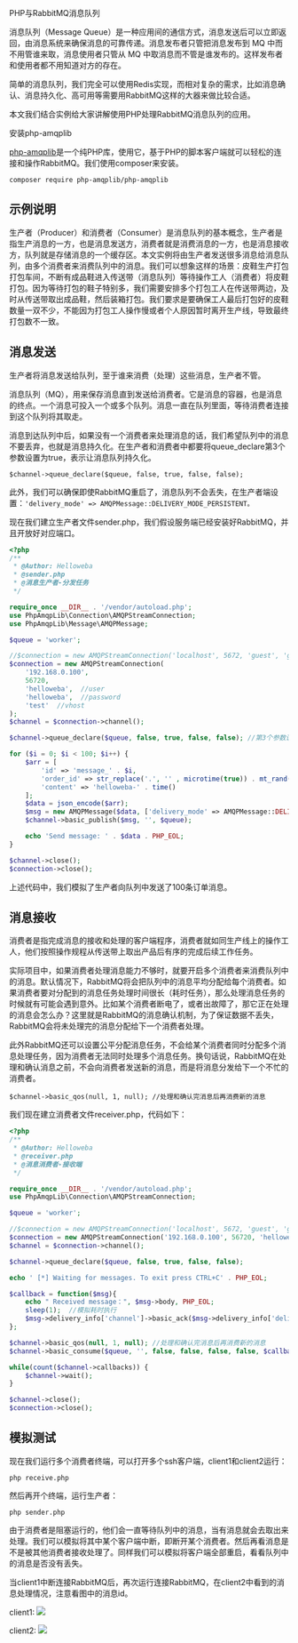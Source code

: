 PHP与RabbitMQ消息队列

消息队列（Message Queue）是一种应用间的通信方式，消息发送后可以立即返回，由消息系统来确保消息的可靠传递。消息发布者只管把消息发布到 MQ 中而不用管谁来取，消息使用者只管从 MQ 中取消息而不管是谁发布的。这样发布者和使用者都不用知道对方的存在。

简单的消息队列，我们完全可以使用Redis实现，而相对复杂的需求，比如消息确认、消息持久化、高可用等需要用RabbitMQ这样的大器来做比较合适。

本文我们结合实例给大家讲解使用PHP处理RabbitMQ消息队列的应用。

安装php-amqplib

[php-amqplib](https://github.com/php-amqplib/php-amqplib)是一个纯PHP库，使用它，基于PHP的脚本客户端就可以轻松的连接和操作RabbitMQ。我们使用composer来安装。

`composer require php-amqplib/php-amqplib`

## 示例说明
生产者（Producer）和消费者（Consumer）是消息队列的基本概念，生产者是指生产消息的一方，也是消息发送方，消费者就是消费消息的一方，也是消息接收方，队列就是存储消息的一个缓存区。本文实例将由生产者发送很多消息给消息队列，由多个消费者来消费队列中的消息。我们可以想象这样的场景：皮鞋生产打包打包车间，不断有成品鞋进入传送带（消息队列）等待操作工人（消费者）将皮鞋打包。因为等待打包的鞋子特别多，我们需要安排多个打包工人在传送带两边，及时从传送带取出成品鞋，然后装箱打包。我们要求是要确保工人最后打包好的皮鞋数量一双不少，不能因为打包工人操作慢或者个人原因暂时离开生产线，导致最终打包数不一致。

## 消息发送

生产者将消息发送给队列，至于谁来消费（处理）这些消息，生产者不管。

消息队列（MQ），用来保存消息直到发送给消费者。它是消息的容器，也是消息的终点。一个消息可投入一个或多个队列。消息一直在队列里面，等待消费者连接到这个队列将其取走。

消息到达队列中后，如果没有一个消费者来处理消息的话，我们希望队列中的消息不要丢弃，也就是消息持久化。在生产者和消费者中都要将queue_declare第3个参数设置为true，表示让消息队列持久化。

`$channel->queue_declare($queue, false, true, false, false); `


此外，我们可以确保即使RabbitMQ重启了，消息队列不会丢失，在生产者端设置：`'delivery_mode' => AMQPMessage::DELIVERY_MODE_PERSISTENT。`

现在我们建立生产者文件sender.php，我们假设服务端已经安装好RabbitMQ，并且开放好对应端口。

```php
<?php
/**
 * @Author: Helloweba
 * @sender.php
 * @消息生产者-分发任务
 */

require_once __DIR__ . '/vendor/autoload.php';
use PhpAmqpLib\Connection\AMQPStreamConnection;
use PhpAmqpLib\Message\AMQPMessage;

$queue = 'worker';

//$connection = new AMQPStreamConnection('localhost', 5672, 'guest', 'guest');
$connection = new AMQPStreamConnection(
    '192.168.0.100', 
    56720, 
    'helloweba',  //user
    'helloweba',  //password
    'test'  //vhost
);
$channel = $connection->channel();

$channel->queue_declare($queue, false, true, false, false); //第3个参数设置为true，表示让消息队列持久化

for ($i = 0; $i < 100; $i++) { 
    $arr = [
        'id' => 'message_' . $i,
        'order_id' => str_replace('.', '' , microtime(true)) . mt_rand(10, 99) . $i,
        'content' => 'helloweba-' . time()
    ];
    $data = json_encode($arr);
    $msg = new AMQPMessage($data, ['delivery_mode' => AMQPMessage::DELIVERY_MODE_PERSISTENT]); ////设置rabbitmq重启后也不会丢失队列，或者设置为'delivery_mode' => 2
    $channel->basic_publish($msg, '', $queue);

    echo 'Send message: ' . $data . PHP_EOL;
}

$channel->close();
$connection->close();
```

上述代码中，我们模拟了生产者向队列中发送了100条订单消息。

## 消息接收

消费者是指完成消息的接收和处理的客户端程序，消费者就如同生产线上的操作工人，他们按照操作规程从传送带上取出产品后有序的完成后续工作任务。

实际项目中，如果消费者处理消息能力不够时，就要开启多个消费者来消费队列中的消息。默认情况下，RabbitMQ将会把队列中的消息平均分配给每个消费者。如果消费者要对分配到的消息任务处理时间很长（耗时任务），那么处理消息任务的时候就有可能会遇到意外。比如某个消费者断电了，或者出故障了，那它正在处理的消息会怎么办？这里就是RabbitMQ的消息确认机制，为了保证数据不丢失，RabbitMQ会将未处理完的消息分配给下一个消费者处理。

此外RabbitMQ还可以设置公平分配消息任务，不会给某个消费者同时分配多个消息处理任务，因为消费者无法同时处理多个消息任务。换句话说，RabbitMQ在处理和确认消息之前，不会向消费者发送新的消息，而是将消息分发给下一个不忙的消费者。

`$channel->basic_qos(null, 1, null); //处理和确认完消息后再消费新的消息`

我们现在建立消费者文件receiver.php，代码如下：

```php
<?php
/**
 * @Author: Helloweba
 * @receiver.php
 * @消息消费者-接收端
 */

require_once __DIR__ . '/vendor/autoload.php';
use PhpAmqpLib\Connection\AMQPStreamConnection;

$queue = 'worker';

//$connection = new AMQPStreamConnection('localhost', 5672, 'guest', 'guest');
$connection = new AMQPStreamConnection('192.168.0.100', 56720, 'helloweba', 'helloweba', 'test');
$channel = $connection->channel();

$channel->queue_declare($queue, false, true, false, false);

echo ' [*] Waiting for messages. To exit press CTRL+C' . PHP_EOL;

$callback = function($msg){
    echo " Received message：", $msg->body, PHP_EOL;
    sleep(1);  //模拟耗时执行
    $msg->delivery_info['channel']->basic_ack($msg->delivery_info['delivery_tag']);
};

$channel->basic_qos(null, 1, null); //处理和确认完消息后再消费新的消息
$channel->basic_consume($queue, '', false, false, false, false, $callback); //第4个参数值为false表示启用消息确认

while(count($channel->callbacks)) {
    $channel->wait();
}

$channel->close();
$connection->close();
```

## 模拟测试

现在我们运行多个消费者终端，可以打开多个ssh客户端，client1和client2运行：

`php receive.php`

然后再开个终端，运行生产者：

`php sender.php`

由于消费者是阻塞运行的，他们会一直等待队列中的消息，当有消息就会去取出来处理。我们可以模拟将其中某个客户端中断，即断开某个消费者。然后再看消息是不是被其他消费者接收处理了。同样我们可以模拟将客户端全部重启，看看队列中的消息是否没有丢失。

当client1中断连接RabbitMQ后，再次运行连接RabbitMQ，在client2中看到的消息处理情况，注意看图中的消息id。

client1:
![](https://pek3b.qingstor.com/hexo-blog/hexo-blog/20210315185224.png)

client2:
![](https://pek3b.qingstor.com/hexo-blog/hexo-blog/20210315185326.png)


